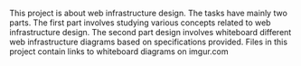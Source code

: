 This project is about web infrastructure design. The tasks have mainly two
parts. The first part involves studying various concepts related to web
infrastructure design. The second part design involves whiteboard different
web infrastructure diagrams based on specifications provided.
Files in this project contain links to whiteboard diagrams on imgur.com